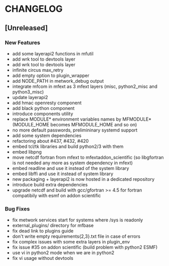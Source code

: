 # CHANGELOG


## [Unreleased]

### New Features
- add some layerapi2 functions in mfutil
- add wrk tool to devtools layer
- add wrk tool to devtools layer
- infinite circus max_retry
- add empty option to plugin_wrapper
- add NODE_PATH in metwork_debug output
- integrate mfcom in mfext as 3 mfext layers (misc, python2_misc and python3_misc)
- update layerapi2
- add hmac openresty component
- add black python component
- introduce components utility
- replace MODULE* environment variables names by MFMODULE* (MODULE_HOME becomes MFMODULE_HOME and so on)
- no more default passwords, prelimininary systemd support
- add some system dependencies
- refactoring about #437, #432, #420
- embed tcl/tk libraries and build python2/3 with them
- embed libpng
- move netcdf fortran from mfext to mfextaddon_scientific (so libgfortran is not needed any more as system dependency in mfext)
- embed readline and use it instead of the system library
- embed libffi and use it instead of system library
- new packaging + layerapi2 is now hosted in a dedicated repository
- introduce build extra dependencies
- upgrade netcdf and build with gcc/gfortran >= 4.5 for fortran compatibily with esmf on addon scientific


### Bug Fixes
- fix metwork services start for systems where /sys is readonly
- external_plugins/ directory for mfbase
- fix dead link to plugins guide
- don't write empty requirements{2,3}.txt file in case of errors
- fix complex issues with some extra layers in plugin_env
- fix issue #35 on addon scientific (build problem with python2 ESMF)
- use vi in python2 mode when we are in python2
- fix vi usage without devtools





